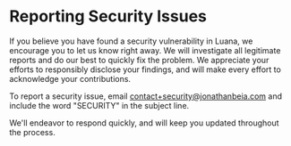 # Reporting Security Issues


If you believe you have found a security vulnerability in Luana, we encourage you to let us know right away. We will investigate all legitimate reports and do our best to quickly fix the problem. We appreciate your efforts to responsibly disclose your findings, and will make every effort to acknowledge your contributions.

To report a security issue, email [contact+security@jonathanbeia.com](mailto:contact+security@jonathanbeia.com) and include the word "SECURITY" in the subject line.

We'll endeavor to respond quickly, and will keep you updated throughout the process.